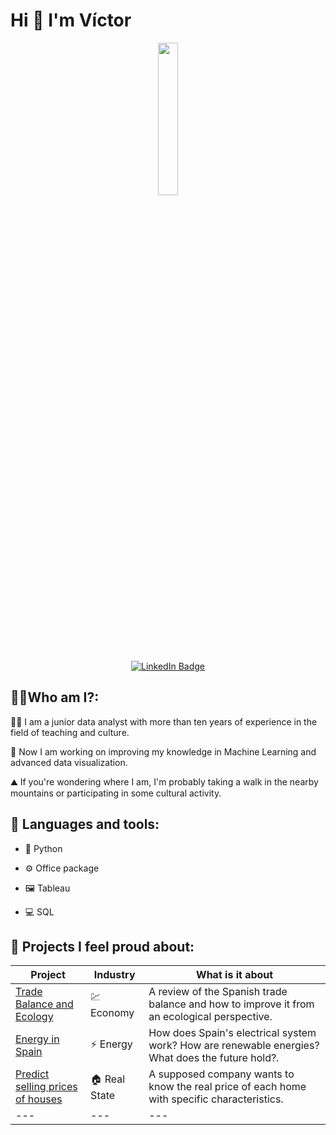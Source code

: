 <h1>Hi 👋 I'm Víctor</h1>
<p align="center">
  <img src="https://github.com/Vicgutgam/Hi-I-m-V-ctor-/blob/main/_7758efec-2412-46de-88b7-5487dea7dc67.jpg" width="25%">

  <div id="badges" align="center">
  <a href="https://www.linkedin.com/in/v%C3%ADctor-guti%C3%A9rrez-gamero-81048b179/">
    <img src="https://img.shields.io/badge/LinkedIn-blue?style=for-the-badge&logo=linkedin&logoColor=white" alt="LinkedIn Badge"/>
  </a>
</div>


<h2>👩‍💻Who am I?:</h2>    

<p> 👨‍🏫 I am a junior data analyst with more than ten years of experience in the field of teaching and culture.</p>

🤖 Now I am working on improving my knowledge in Machine Learning and advanced data visualization.

⛰️ If you're wondering where I am, I'm probably taking a walk in the nearby mountains or participating in some cultural activity.
</p>

<h2>🧰 Languages and tools:</h2>  

- 🐍 Python

- ⚙️ Office package
  
- 🖼️ Tableau
  
- 💻 SQL

<h2>💼 Projects I feel proud about:</h2>  

| Project  | Industry | What is it about |
| ------------- | ------------- | ------------- |
| [Trade Balance and Ecology](https://github.com/Vicgutgam/First-Project.-Balanza_Comercial_y_Ecologia)  | 💹 Economy        |  A review of the Spanish trade balance and how to improve it from an ecological perspective. |
| [Energy in Spain](https://github.com/Vicgutgam/-El-sistema-el-ctrico-en-Espa-a-) | ⚡️ Energy      |   How does Spain's electrical system work? How are renewable energies? What does the future hold?. |
| [Predict selling prices of houses](https://github.com/Vicgutgam/King-Real-Estate) | 🏠 Real State     |A supposed company wants to know the real price of each home with specific characteristics. |
| --- | ---   |--- |

